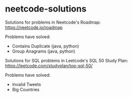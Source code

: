 ﻿# neetcode-solutions

Solutions for problems in Neetcode's Roadmap: https://neetcode.io/roadmap

Problems have solved:
- Contains Duplicate (java, python)
- Group Anagrams (java, python)

Solutions for SQL problems in Leetcode's SQL 50 Study Plan: https://leetcode.com/studyplan/top-sql-50/

Problems have solved:
- Invalid Tweets
- Big Countries

